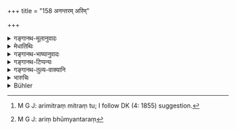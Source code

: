 +++
title = "158 अनन्तरम् अरिम्"

+++

<details><summary>गङ्गानथ-मूलानुवादः</summary>

He shall regard, as ‘enemy’, his immediate neighbour, as also the person who helps his enemy; the immediate neighbour of his enemy he shall regard as his ‘friend’; and as ‘neutral’ the king who is beyond those two.—(158)
</details>

<details><summary>मेधातिथिः</summary>

विजिगीषुभूम्यन्तरम् **अरिं विद्यात्,** तथा अरिमित्रमित्रं च[^२०७] । एवम् अरिभूम्यन्तरं[^२०८] विजिगीषोर् मित्रं भवति । **उदासीनस् तयोः परः** । अरिमित्रलक्षणं च सहजकृत्रिमयोर् अपि द्रष्टव्यम् ॥ ७.१५८ ॥


[^२०८]:
     M G J: ariṃ bhūmyantaraṃ


[^२०७]:
     M G J: arimitraṃ mitraṃ tu; I follow DK (4: 1855) suggestion.
</details>

<details><summary>गङ्गानथ-भाष्यानुवादः</summary>

One who is the immediate neighbour of the king bent on conquest shall be regarded as his enemy; as also the enemy’s ally. Similarly he shall regard as his friend the immediate neighbour of his enemy. The King who is beyond these two is ‘*neutral*.’

These same characteristics of the ‘friend’ and the ‘enemy’ are to be found in the ‘born’ and ‘acquired’ ones also.—(158)
</details>

<details><summary>गङ्गानथ-टिप्पन्यः</summary>

The second half of this verse is quoted in *Parāśaramādhava* (Ācāra, p. 411);—and the first half in *Vīramitrodaya* (Rājanīti, p. 321).
</details>

<details><summary>गङ्गानथ-तुल्य-वाक्यानि</summary>

**(verses 7.155-159)  
**

See Comparative notes for [Verse 7.155].
</details>

<details><summary>भारुचिः</summary>

विजिगीषोर् भूम्य्**अनन्तरम्** **अरिं विद्यात्** । तथारिमित्रं मित्रमित्रं च । एवम् अपरभूम्यन्तरो विजिगीषोर् **मित्रं** भवति । **उदासीनस् तयोः परः** । अरिमित्रलक्षणं सहजकृत्रिमयोर् अपि द्रष्टव्यम् ॥ ७.१५८ ॥
</details>

<details><summary>Bühler</summary>

158	Let (the king) consider as hostile his immediate neighbour and the partisan of (such a) foe, as friendly the immediate neighbour of his foe, and as neutral (the king) beyond those two.
</details>
